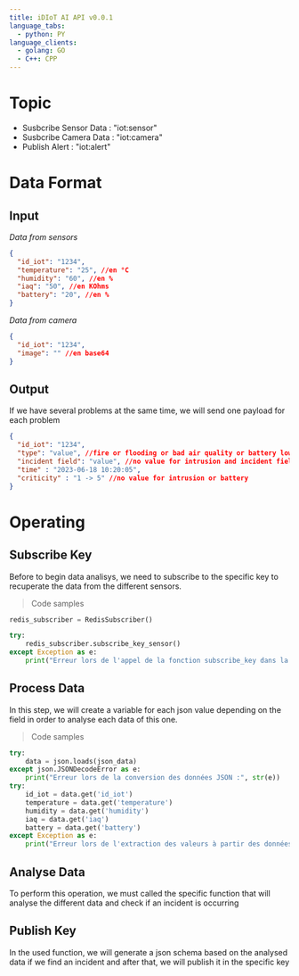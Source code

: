 ```yaml
---
title: iDIoT AI API v0.0.1
language_tabs:
  - python: PY
language_clients:
  - golang: GO
  - C++: CPP
---
```


# Topic

- Susbcribe Sensor Data : "iot:sensor" 
- Susbcribe Camera Data : "iot:camera"
- Publish Alert : "iot:alert"  


# Data Format

## Input

*Data from sensors*

```json
{
  "id_iot": "1234",
  "temperature": "25", //en °C
  "humidity": "60", //en %
  "iaq": "50", //en KOhms
  "battery": "20", //en %
}
```

*Data from camera*

```json
{
  "id_iot": "1234",
  "image": "" //en base64
}
```

## Output

<aside>
If we have several problems at the same time, we will send one payload for each problem
</aside>

```json
{
  "id_iot": "1234",
  "type": "value", //fire or flooding or bad air quality or battery low or intrusion
  "incident field": "value", //no value for intrusion and incident field = temperature or humidity or air quality or battery
  "time" : "2023-06-18 10:20:05",
  "criticity" : "1 -> 5" //no value for intrusion or battery
}
```

# Operating

## Subscribe Key

<aside>
Before to begin data analisys, we need to subscribe to the specific key to recuperate the data from the different sensors.
</aside>

<a id="apiSubKey"></a>

> Code samples
```python
redis_subscriber = RedisSubscriber()

try:
    redis_subscriber.subscribe_key_sensor()
except Exception as e:
    print("Erreur lors de l'appel de la fonction subscribe_key dans la classe RedisClient", str(e))
```

## Process Data

<aside>
In this step, we will create a variable for each json value depending on the field in order to analyse each data of this one.
</aside>

<a id="apiProcessData"></a>

> Code samples

```python
try:
    data = json.loads(json_data)
except json.JSONDecodeError as e:
    print("Erreur lors de la conversion des données JSON :", str(e))
try:
    id_iot = data.get('id_iot')
    temperature = data.get('temperature')
    humidity = data.get('humidity')
    iaq = data.get('iaq')
    battery = data.get('battery')
except Exception as e:
    print("Erreur lors de l'extraction des valeurs à partir des données JSON :", str(e))
```

## Analyse Data

<aside>
To perform this operation, we must called the specific function that will analyse the different data and check if an incident is occurring
</aside>

## Publish Key

<aside>
In the used function, we will generate a json schema based on the analysed data if we find an incident and after that, we will publish it in the specific key
</aside>


